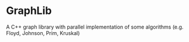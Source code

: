 GraphLib
========
A C++ graph library with parallel implementation of some algorithms (e.g. Floyd, Johnson, Prim, Kruskal)
